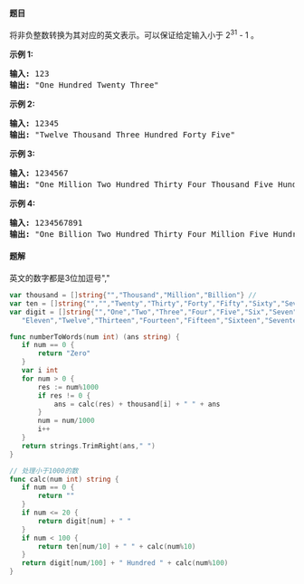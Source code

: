 #### 题目
<p>将非负整数转换为其对应的英文表示。可以保证给定输入小于&nbsp;2<sup>31</sup> - 1 。</p>

<p><strong>示例 1:</strong></p>

<pre><strong>输入:</strong> 123
<strong>输出:</strong> &quot;One Hundred Twenty Three&quot;
</pre>

<p><strong>示例 2:</strong></p>

<pre><strong>输入:</strong> 12345
<strong>输出:</strong> &quot;Twelve Thousand Three Hundred Forty Five&quot;</pre>

<p><strong>示例 3:</strong></p>

<pre><strong>输入:</strong> 1234567
<strong>输出:</strong> &quot;One Million Two Hundred Thirty Four Thousand Five Hundred Sixty Seven&quot;</pre>

<p><strong>示例 4:</strong></p>

<pre><strong>输入:</strong> 1234567891
<strong>输出:</strong> &quot;One Billion Two Hundred Thirty Four Million Five Hundred Sixty Seven Thousand Eight Hundred Ninety One&quot;</pre>


 #### 题解
 英文的数字都是3位加逗号","
 
 ```go
var thousand = []string{"","Thousand","Million","Billion"} //
var ten = []string{"","","Twenty","Thirty","Forty","Fifty","Sixty","Seventy","Eighty","Ninety"}
var digit = []string{"","One","Two","Three","Four","Five","Six","Seven","Eight","Nine","Ten",
	"Eleven","Twelve","Thirteen","Fourteen","Fifteen","Sixteen","Seventeen","Eighteen","Nineteen","Twenty"}

func numberToWords(num int) (ans string) {
	if num == 0 {
		return "Zero"
	}
	var i int
	for num > 0 {
		res := num%1000
		if res != 0 {
			ans = calc(res) + thousand[i] + " " + ans
		}
		num = num/1000
		i++
	}
	return strings.TrimRight(ans," ")
}

// 处理小于1000的数
func calc(num int) string {
	if num == 0 {
		return ""
	}
	if num <= 20 {
		return digit[num] + " "
	}
	if num < 100 {
		return ten[num/10] + " " + calc(num%10)
	}
	return digit[num/100] + " Hundred " + calc(num%100)
}
```